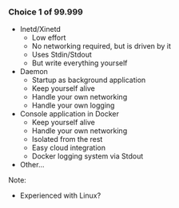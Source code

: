 ### Choice 1 of 99.999

* Inetd/Xinetd <!-- .element: class="fragment" -->
  - Low effort <!-- .element: class="fragment" -->
  - No networking required, but is driven by it <!-- .element: class="fragment" -->
  - Uses Stdin/Stdout <!-- .element: class="fragment" -->
  - But write everything yourself <!-- .element: class="fragment" -->
* Daemon <!-- .element: class="fragment" -->
  - Startup as background application <!-- .element: class="fragment" -->
  - Keep yourself alive <!-- .element: class="fragment" -->
  - Handle your own networking <!-- .element: class="fragment" -->
  - Handle your own logging <!-- .element: class="fragment" -->
* Console application in Docker <!-- .element: class="fragment" -->
  - Keep yourself alive <!-- .element: class="fragment" -->
  - Handle your own networking <!-- .element: class="fragment" -->
  - Isolated from the rest <!-- .element: class="fragment" -->
  - Easy cloud integration <!-- .element: class="fragment" -->
  - Docker logging system via Stdout <!-- .element: class="fragment" -->
* Other... <!-- .element: class="fragment" -->

Note:
* Experienced with Linux?
